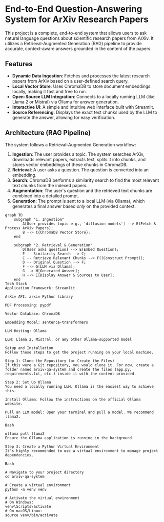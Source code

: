 # End-to-End Question-Answering System for ArXiv Research Papers

This project is a complete, end-to-end system that allows users to ask natural language questions about scientific research papers from ArXiv. It utilizes a Retrieval-Augmented Generation (RAG) pipeline to provide accurate, context-aware answers grounded in the content of the papers.

## Features

- **Dynamic Data Ingestion**: Fetches and processes the latest research papers from ArXiv based on a user-defined search query.
- **Local Vector Store**: Uses ChromaDB to store document embeddings locally, making it fast and free to run.
- **Open-Source LLM Integration**: Connects to a locally running LLM (like Llama 2 or Mistral) via Ollama for answer generation.
- **Interactive UI**: A simple and intuitive web interface built with Streamlit.
- **Source Referencing**: Displays the exact text chunks used by the LLM to generate the answer, allowing for easy verification.

## Architecture (RAG Pipeline)

The system follows a Retrieval-Augmented Generation workflow:

1.  **Ingestion**: The user provides a topic. The system searches ArXiv, downloads relevant papers, extracts text, splits it into chunks, and stores vector embeddings of these chunks in ChromaDB.
2.  **Retrieval**: A user asks a question. The question is converted into an embedding.
3.  **Search**: ChromaDB performs a similarity search to find the most relevant text chunks from the indexed papers.
4.  **Augmentation**: The user's question and the retrieved text chunks are combined into a detailed prompt.
5.  **Generation**: The prompt is sent to a local LLM (via Ollama), which generates a final answer based *only* on the provided context.

```mermaid
graph TD
    subgraph "1. Ingestion"
        A[User provides topic e.g., 'diffusion models'] --> B(Fetch & Process ArXiv Papers);
        B --> C{ChromaDB Vector Store};
    end

    subgraph "2. Retrieval & Generation"
        D[User asks question] --> E(Embed Question);
        E -- Similarity Search --> C;
        C -- Retrieve Relevant Chunks --> F((Construct Prompt));
        D -- Original Question --> F;
        F --> G[LLM via Ollama];
        G --> H[Generated Answer];
        H --> I[Display Answer & Sources to User];
    end
Tech Stack
Application Framework: Streamlit

ArXiv API: arxiv Python library

PDF Processing: pypdf

Vector Database: ChromaDB

Embedding Model: sentence-transformers

LLM Hosting: Ollama

LLM: Llama 2, Mistral, or any other Ollama-supported model

Setup and Installation
Follow these steps to get the project running on your local machine.

Step 1: Clone the Repository (or Create the Files)
If this were a Git repository, you would clone it. For now, create a folder named arxiv-qa-system and create the files (app.py, requirements.txt, etc.) inside it with the content provided.

Step 2: Set Up Ollama
You need a locally running LLM. Ollama is the easiest way to achieve this.

Install Ollama: Follow the instructions on the official Ollama website.

Pull an LLM model: Open your terminal and pull a model. We recommend llama2.

Bash

ollama pull llama2
Ensure the Ollama application is running in the background.

Step 3: Create a Python Virtual Environment
It's highly recommended to use a virtual environment to manage project dependencies.

Bash

# Navigate to your project directory
cd arxiv-qa-system

# Create a virtual environment
python -m venv venv

# Activate the virtual environment
# On Windows:
venv\Scripts\activate
# On macOS/Linux:
source venv/bin/activate